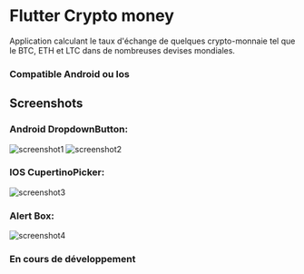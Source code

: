 # Flutter Crypto money

Application calculant le taux d'échange de quelques crypto-monnaie tel que  le BTC, ETH et LTC dans de nombreuses devises mondiales.

### Compatible Android ou Ios

## Screenshots


### Android DropdownButton:

![screenshot1](screenshots/screenshot1.jpg)
![screenshot2](screenshots/screenshot2.jpg)


### IOS CupertinoPicker:

![screenshot3](screenshots/screenshot3.jpg)

### Alert Box:
![screenshot4](screenshots/screenshot4.jpg)


### En cours de développement